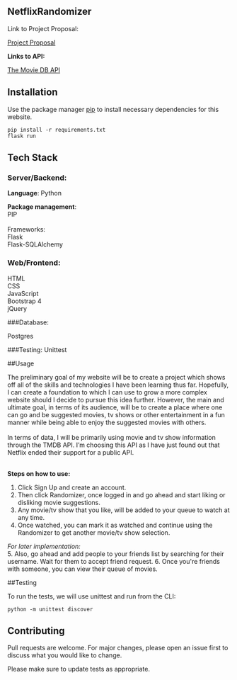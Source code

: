 ## NetflixRandomizer

Link to Project Proposal:

[Project Proposal](https://docs.google.com/document/d/1wHd4jy7HrYBw1zu-e6qUlC6R9Tqd2w4a/edit)

**Links to API:**

[The Movie DB API](https://www.themoviedb.org/documentation/api)<br>

## Installation

Use the package manager [pip](https://pip.pypa.io/en/stable/) to install necessary dependencies for this website.

    pip install -r requirements.txt
	flask run

## Tech Stack

### Server/Backend:

**Language**: Python

**Package management**:<br/> PIP<br/><br/>
Frameworks:<br/>
Flask<br/>
Flask-SQLAlchemy

### Web/Frontend:

HTML<br/>
CSS<br/>
JavaScript<br/>
Bootstrap 4<br/>
jQuery<br />

###Database:

Postgres

###Testing:
Unittest

##Usage

The preliminary goal of my website will be to create a project which shows off all of the skills and technologies I have been learning thus far. Hopefully, I can create a foundation to which I can use to grow a more complex website should I decide to pursue this idea further. However, the main and ultimate goal, in terms of its audience, will be to create a place where one can go and be suggested movies, tv shows or other entertainment in a fun manner while being able to enjoy the suggested movies with others.<br/><br/>
In terms of data, I will be primarily using movie and tv show information through the TMDB API. I’m choosing this API as I have just found out that Netflix ended their support for a public API.<br/><br/>

**Steps on how to use:**<br/>
1. Click Sign Up and create an account.<br/>
2. Then click Randomizer, once logged in and go ahead and start liking or disliking movie suggestions.<br/>
3. Any movie/tv show that you like, will be added to your queue to watch at any time.<br/>
4. Once watched, you can mark it as watched and continue using the Randomizer to get another movie/tv show selection.<br/>

*For later implementation:*<br/>
5. Also, go ahead and add people to your friends list by searching for their username. Wait for them to accept friend request.
6. Once you're friends with someone, you can view their queue of movies.

##Testing

To run the tests, we will use unittest and run from the CLI:

    python -m unittest discover

## Contributing
Pull requests are welcome. For major changes, please open an issue first to discuss what you would like to change.

Please make sure to update tests as appropriate.